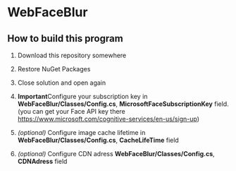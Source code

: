 # WebFaceBlur

## How to build this program

1. Download this repository somewhere
2. Restore NuGet Packages
3. Close solution and open again
4. <b>Important</b>Configure your subscription key in <b>WebFaceBlur/Classes/Config.cs</b>, <b>MicrosoftFaceSubscriptionKey</b> field.
(you can get your Face API key there https://www.microsoft.com/cognitive-services/en-us/sign-up)

5. <i>(optional)</i> Configure image cache lifetime in <b>WebFaceBlur/Classes/Config.cs</b>, <b>CacheLifeTime</b> field
6. <i>(optional)</i> Configure CDN adress <b>WebFaceBlur/Classes/Config.cs</b>, <b>CDNAdress</b> field

